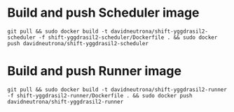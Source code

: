 


# Build and push Scheduler image

``` git pull && sudo docker build -t davidneutrona/shift-yggdrasil2-scheduler -f shift-yggdrasil2-scheduler/Dockerfile . && sudo docker push davidneutrona/shift-yggdrasil2-scheduler ```

# Build and push Runner image

``` git pull && sudo docker build -t davidneutrona/shift-yggdrasil2-runner -f shift-yggdrasil2-runner/Dockerfile . && sudo docker push davidneutrona/shift-yggdrasil2-runner ```
